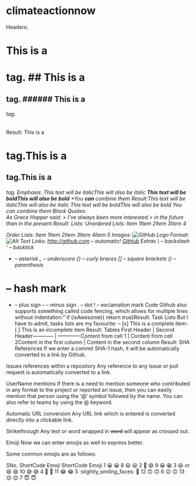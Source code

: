 # climateactionnow


Headers:
#   This is a  <h1> tag.  ##  This is a  <h2> tag. ###### This is a <h6> tag.
Result: This is a <h1> tag.This is a  <h2> tag.This is a <h6> tag.
Emphasis:
*This text will be italic*_This will also be italic_
**This text will be bold**__This will also be bold__
**You **can** combine them*
Result:This text will be italicThis will also be italic
This text will be boldThis will also be bold
You can combine them 
Block Quotes:    
As Grace Hopper said: > I’ve always been more interested > in the future than in the present.Result:
Lists:
Unordered Lists:
Item 1Item 2Item 3Item 4

Order Lists:
Item 1Item 2Item 3Item 4Item 5
Images:
![GitHub Logo](https://d1m75rqqgidzqn.cloudfront.net/images/logo.png) Format: ![Alt Text](url) 
Links:
http://github.com – automatic! [GitHub](http://github.com) 
Extras 
\ –  backslash
‘ – backtick
* – asterisk
_ – underscore
{} – curly braces
[] – square brackets
() – parenthesis
# – hash mark
+ – plus sign
– – minus sign
. – dot
! – exclamation mark
Code
Github also supports something called code fencing, which allows for multiple lines without indentation:“`if (isAwesome){  return true}Result:
Task Lists
But I have to admit, tasks lists are my favourite:
– [x] This is a complete item- [ ] This is an incomplete item
Result:
Tables
First Header | Second Header———— | ————-Content from cell 1 | Content from cell 2Content in the first column | Content in the second column
Result:
SHA References
If we enter a commit SHA-1 hash, it will be automatically converted to a link by Github.

Issues references within a repository
Any reference to any issue or pull request is automatically converted to a link.

UserName mentions
If there is a need to mention someone who contributed in any format to the project or reported an issue, then you can easily mention that person using the ‘@’ symbol followed by the name. You can also refer to teams by using the @ keyword.

Automatic URL conversion
Any URL link which is entered is converted directly into a clickable link.

Strikethrough
Any text or word wrapped in ~~word~~ will appear as crossed out.

Emoji
Now we can enter emojis as well to express better.

Some common emojis are as follows:

SNo.	ShortCode	Emoji		ShortCode	Emoji
1	:grinning:	😀	8	:smiley:	😃
2	🙂	😄	9	😀	😁
3	:laughing: or :satisfied:	😆	10	:sweat_smile:	😅
4	:rofl:	🤣	11	:joy:	😂
5	:slightly_smiling_faces:	🙂	12	:upside_down_face:	🙃
6	😉	😉	13	:blush:	😊
7	:innocent:	😇			
